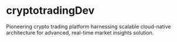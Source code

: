 # cryptotradingDev
Pioneering crypto trading platform harnessing scalable cloud-native architecture for advanced, real-time market insights solution.
